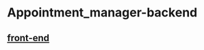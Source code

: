 # Appointment_manager-backend
## [front-end](https://github.com/yhhuangfrank/Appointment_manager_frontend_admin)